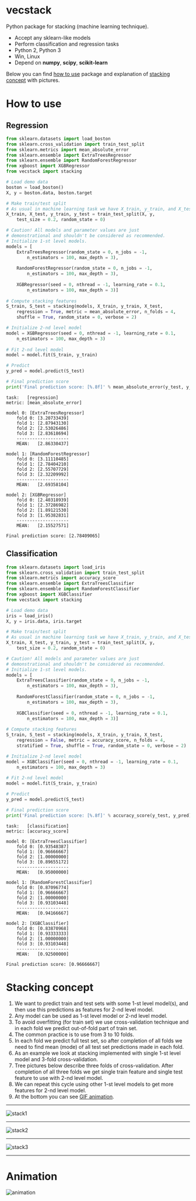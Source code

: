 # vecstack
Python package for stacking (machine learning technique).
* Accept any sklearn-like models
* Perform classification and regression tasks
* Python 2, Python 3
* Win, Linux
* Depend on **numpy**, **scipy**, **scikit-learn**

Below you can find [how to use](https://github.com/vecxoz/vecstack#how-to-use) package and explanation of [stacking concept](https://github.com/vecxoz/vecstack#stacking-concept) with pictures.

# How to use

## Regression

```python
from sklearn.datasets import load_boston
from sklearn.cross_validation import train_test_split
from sklearn.metrics import mean_absolute_error
from sklearn.ensemble import ExtraTreesRegressor
from sklearn.ensemble import RandomForestRegressor
from xgboost import XGBRegressor
from vecstack import stacking

# Load demo data
boston = load_boston()
X, y = boston.data, boston.target

# Make train/test split
# As usual in machine learning task we have X_train, y_train, and X_test
X_train, X_test, y_train, y_test = train_test_split(X, y, 
    test_size = 0.2, random_state = 0)

# Caution! All models and parameter values are just 
# demonstrational and shouldn't be considered as recommended.
# Initialize 1-st level models.
models = [
    ExtraTreesRegressor(random_state = 0, n_jobs = -1, 
        n_estimators = 100, max_depth = 3),
        
    RandomForestRegressor(random_state = 0, n_jobs = -1, 
        n_estimators = 100, max_depth = 3),
        
    XGBRegressor(seed = 0, nthread = -1, learning_rate = 0.1, 
        n_estimators = 100, max_depth = 3)]
    
# Compute stacking features
S_train, S_test = stacking(models, X_train, y_train, X_test, 
    regression = True, metric = mean_absolute_error, n_folds = 4, 
    shuffle = True, random_state = 0, verbose = 2)

# Initialize 2-nd level model
model = XGBRegressor(seed = 0, nthread = -1, learning_rate = 0.1, 
    n_estimators = 100, max_depth = 3)
    
# Fit 2-nd level model
model = model.fit(S_train, y_train)

# Predict
y_pred = model.predict(S_test)

# Final prediction score
print('Final prediction score: [%.8f]' % mean_absolute_error(y_test, y_pred))
```

```
task:   [regression]
metric: [mean_absolute_error]

model 0: [ExtraTreesRegressor]
    fold 0: [3.20733439]
    fold 1: [2.87943130]
    fold 2: [2.53026486]
    fold 3: [2.83618694]
    --------------------
    MEAN:   [2.86330437]

model 1: [RandomForestRegressor]
    fold 0: [3.11110485]
    fold 1: [2.78404210]
    fold 2: [2.55707729]
    fold 3: [2.32209992]
    --------------------
    MEAN:   [2.69358104]

model 2: [XGBRegressor]
    fold 0: [2.40318939]
    fold 1: [2.37286982]
    fold 2: [1.89121530]
    fold 3: [1.95382831]
    --------------------
    MEAN:   [2.15527571]
    
Final prediction score: [2.78409065]
```

## Classification

```python
from sklearn.datasets import load_iris
from sklearn.cross_validation import train_test_split
from sklearn.metrics import accuracy_score
from sklearn.ensemble import ExtraTreesClassifier
from sklearn.ensemble import RandomForestClassifier
from xgboost import XGBClassifier
from vecstack import stacking

# Load demo data
iris = load_iris()
X, y = iris.data, iris.target

# Make train/test split
# As usual in machine learning task we have X_train, y_train, and X_test
X_train, X_test, y_train, y_test = train_test_split(X, y, 
    test_size = 0.2, random_state = 0)

# Caution! All models and parameter values are just 
# demonstrational and shouldn't be considered as recommended.
# Initialize 1-st level models.
models = [
    ExtraTreesClassifier(random_state = 0, n_jobs = -1, 
        n_estimators = 100, max_depth = 3),
        
    RandomForestClassifier(random_state = 0, n_jobs = -1, 
        n_estimators = 100, max_depth = 3),
        
    XGBClassifier(seed = 0, nthread = -1, learning_rate = 0.1, 
        n_estimators = 100, max_depth = 3)]
    
# Compute stacking features
S_train, S_test = stacking(models, X_train, y_train, X_test, 
    regression = False, metric = accuracy_score, n_folds = 4, 
    stratified = True, shuffle = True, random_state = 0, verbose = 2)

# Initialize 2-nd level model
model = XGBClassifier(seed = 0, nthread = -1, learning_rate = 0.1, 
    n_estimators = 100, max_depth = 3)
    
# Fit 2-nd level model
model = model.fit(S_train, y_train)

# Predict
y_pred = model.predict(S_test)

# Final prediction score
print('Final prediction score: [%.8f]' % accuracy_score(y_test, y_pred))
```

```
task:   [classification]
metric: [accuracy_score]

model 0: [ExtraTreesClassifier]
    fold 0: [0.93548387]
    fold 1: [0.96666667]
    fold 2: [1.00000000]
    fold 3: [0.89655172]
    --------------------
    MEAN:   [0.95000000]

model 1: [RandomForestClassifier]
    fold 0: [0.87096774]
    fold 1: [0.96666667]
    fold 2: [1.00000000]
    fold 3: [0.93103448]
    --------------------
    MEAN:   [0.94166667]

model 2: [XGBClassifier]
    fold 0: [0.83870968]
    fold 1: [0.93333333]
    fold 2: [1.00000000]
    fold 3: [0.93103448]
    --------------------
    MEAN:   [0.92500000]
    
Final prediction score: [0.96666667]
```

# Stacking concept

1. We want to predict train and test sets with some 1-st level model(s), and then use this predictions as features for 2-nd level model.  
2. Any model can be used as 1-st level model or 2-nd level model.
3. To avoid overfitting (for train set) we use cross-validation technique and in each fold we predict out-of-fold part of train set.
4. The common practice is to use from 3 to 10 folds.
5. In each fold we predict full test set, so after completion of all folds we need to find mean (mode) of all test set predictions made in each fold.
6. As an example we look at stacking implemented with single 1-st level model and 3-fold cross-validation.
7. Tree pictures below describe three folds of cross-validation. After completion of all three folds we get single train feature and single test feature to use with 2-nd level model.
8. We can repeat this cycle using other 1-st level models to get more features for 2-nd level model.
9. At the bottom you can see [GIF animation](https://github.com/vecxoz/vecstack/blob/master/README.md#animation).

***
![stack1](https://github.com/vecxoz/vecstack/blob/master/pic/dia1.png "Fold 1 of 3")
***
![stack2](https://github.com/vecxoz/vecstack/blob/master/pic/dia2.png "Fold 2 of 3")
***
![stack3](https://github.com/vecxoz/vecstack/blob/master/pic/dia3.png "Fold 3 of 3")
***

# Animation
![animation](https://github.com/vecxoz/vecstack/blob/master/pic/dia.gif "Animation")
